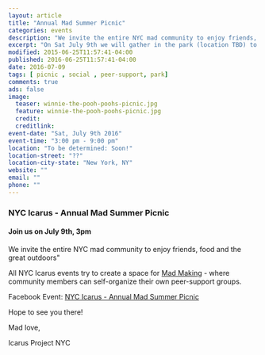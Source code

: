 ```yaml
---
layout: article
title: "Annual Mad Summer Picnic"
categories: events
description: "We invite the entire NYC mad community to enjoy friends, food and the great outdoors"
excerpt: "On Sat July 9th we will gather in the park (location TBD) to chill, hang, commune and mingle."  
modified: 2015-06-25T11:57:41-04:00
published: 2016-06-25T11:57:41-04:00
date: 2016-07-09
tags: [ picnic , social , peer-support, park]
comments: true
ads: false
image:
  teaser: winnie-the-pooh-poohs-picnic.jpg
  feature: winnie-the-pooh-poohs-picnic.jpg
  credit: 
  creditlink: 
event-date: "Sat, July 9th 2016"
event-time: "3:00 pm - 9:00 pm"
location: "To be determined: Soon!"
location-street: "??"
location-city-state: "New York, NY"
website: ""
email: ""
phone: ""
---
```

### NYC Icarus - Annual Mad Summer Picnic

#### Join us on July 9th, 3pm 

We invite the entire NYC mad community to enjoy friends, food and the great outdoors"

All NYC Icarus events try to create a space for [Mad Making](http://nycicarus.org/events/madmaking/) - where community members can self-organize their own peer-support groups.

Facebook Event: [NYC Icarus - Annual Mad Summer Picnic](https://www.facebook.com/events/1563256740635816/) 

Hope to see you there!

Mad love,

Icarus Project NYC
